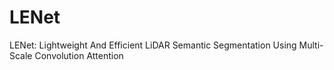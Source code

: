 # LENet
LENet: Lightweight And Efficient LiDAR Semantic Segmentation Using Multi-Scale Convolution Attention
